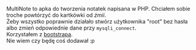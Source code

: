 MultiNote to apka do tworzenia notatek napisana w PHP. Chciałem sobie troche powtórzyć do kartkówki od <i>żmii</i>. 
<br>
Żeby wszystko poprawnie działało stwórz użytkownika "root" bez hasła albo zmień odpowiednie dane przy `mysqli_connect`.
<br>
Korzystałem z <a href="https://getbootstrap.com">bootstrapa</a>.
<br>
Nie wiem czy będę coś dodawał :p
